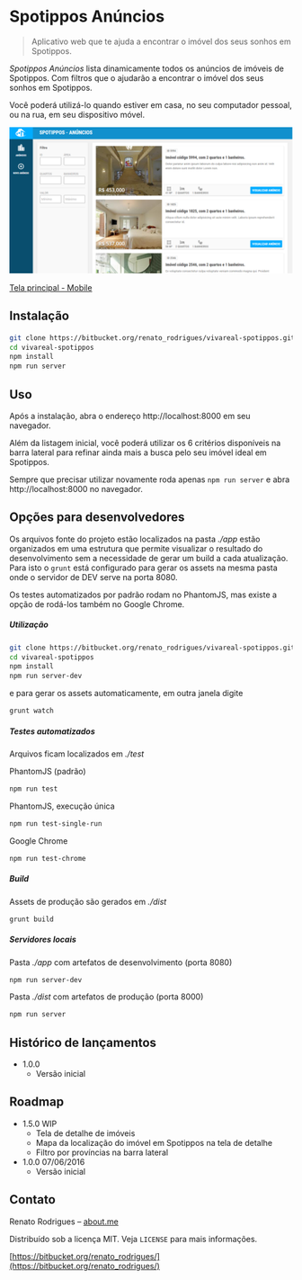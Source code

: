 # Spotippos Anúncios
> Aplicativo web que te ajuda a encontrar o imóvel dos seus sonhos em Spotippos.

*Spotippos Anúncios* lista dinamicamente todos os anúncios de imóveis de Spotippos. Com filtros que o ajudarão a encontrar o imóvel dos seus sonhos em Spotippos. 

Você poderá utilizá-lo quando estiver em casa, no seu computador pessoal, ou na rua, em seu dispositivo móvel.

![Tela principal - Desktop](docs/main-screen_desktop.png)

[Tela principal - Mobile](docs/main-screen_mobile.png)

## Instalação

```sh
git clone https://bitbucket.org/renato_rodrigues/vivareal-spotippos.git
cd vivareal-spotippos
npm install
npm run server
```

## Uso
Após a instalação, abra o endereço http://localhost:8000 em seu navegador.

Além da listagem inicial, você poderá utilizar os 6 critérios disponíveis na barra lateral para refinar ainda mais a busca pelo seu imóvel ideal em Spotippos.

Sempre que precisar utilizar novamente roda apenas `npm run server` e abra http://localhost:8000 no navegador.

## Opções para desenvolvedores

Os arquivos fonte do projeto estão localizados na pasta *./app* estão organizados em uma estrutura que permite visualizar o resultado do desenvolvimento sem a necessidade de gerar um build a cada atualização. Para isto o `grunt` está configurado para gerar os assets na mesma pasta onde o servidor de DEV serve na porta 8080. 

Os testes automatizados por padrão rodam no PhantomJS, mas existe a opção de rodá-los também no Google Chrome.

##### Utilização

```sh
git clone https://bitbucket.org/renato_rodrigues/vivareal-spotippos.git
cd vivareal-spotippos
npm install
npm run server-dev
```
e para gerar os assets automaticamente, em outra janela digite

```sh
grunt watch
```

##### Testes automatizados
Arquivos ficam localizados em *./test*

PhantomJS (padrão)
```sh
npm run test
```
PhantomJS, execução única
```sh
npm run test-single-run
```
Google Chrome
```sh
npm run test-chrome
```

##### Build
Assets de produção são gerados em *./dist*

```sh
grunt build
```

##### Servidores locais
Pasta *./app* com artefatos de desenvolvimento (porta 8080)
```sh
npm run server-dev
```

Pasta *./dist* com artefatos de produção (porta 8000)
```sh
npm run server
```

## Histórico de lançamentos

* 1.0.0
    * Versão inicial

## Roadmap
* 1.5.0 WIP
    * Tela de detalhe de imóveis
    * Mapa da localização do imóvel em Spotippos na tela de detalhe
    * Filtro por províncias na barra lateral
* 1.0.0 07/06/2016
    * Versão inicial

## Contato

Renato Rodrigues – [about.me](https://about.me/renato.rodrigues)

Distribuído sob a licença MIT. Veja `LICENSE` para mais informações.

[https://bitbucket.org/renato_rodrigues/](https://bitbucket.org/renato_rodrigues/)